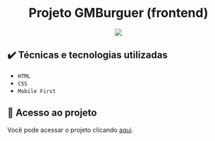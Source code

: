 <h1 align="center"> Projeto GMBurguer (frontend) </h1>
<p align="center">
<img loading="lazy" src="http://img.shields.io/static/v1?label=STATUS&message=CONCLUIDO&color=GREEN&style=for-the-badge"/>
</p>

<h2> ✔️ Técnicas e tecnologias utilizadas </h2>

- ``HTML``
- ``CSS``
- ``Mobile First``

## 📁 Acesso ao projeto
Você pode acessar o projeto clicando [aqui](https://gmburguer-gust4vomelo.netlify.app).
